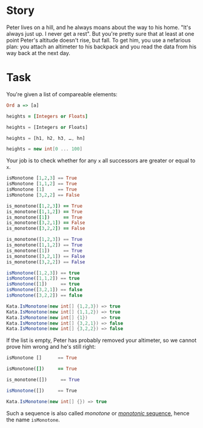 # Story
Peter lives on a hill, and he always moans about the way to his home. "It's always just up. I never get a rest". But you're pretty sure that at least at one point Peter's altitude doesn't rise, but fall. To get him, you use a nefarious plan: you attach an altimeter to his backpack and you read the data from his way back at the next day.

# Task
You're given a list of compareable elements:

```haskell
Ord a => [a]
```
```ruby
heights = [Integers or Floats]
```
```python
heights = [Integers or Floats]
```
```javascript
heights = [h1, h2, h3, …, hn]
```
```csharp
heights = new int[0 ... 100]
```

Your job is to check whether for any `x` all successors are greater or equal to `x`.

```haskell
isMonotone [1,2,3] == True
isMonotone [1,1,2] == True
isMonotone [1]     == True
isMonotone [3,2,2] == False
```
```ruby
is_monotone([1,2,3]) == True
is_monotone([1,1,2]) == True
is_monotone([1])     == True
is_monotone([3,2,1]) == False
is_monotone([3,2,2]) == False
```
```python
is_monotone([1,2,3]) == True
is_monotone([1,1,2]) == True
is_monotone([1])     == True
is_monotone([3,2,1]) == False
is_monotone([3,2,2]) == False
```
```javascript
isMonotone([1,2,3]) == true
isMonotone([1,1,2]) == true
isMonotone([1])     == true
isMonotone([3,2,1]) == false
isMonotone([3,2,2]) == false
```
```csharp
Kata.IsMonotone(new int[] {1,2,3}) => true
Kata.IsMonotone(new int[] {1,1,2}) => true
Kata.IsMonotone(new int[] {1})     => true
Kata.IsMonotone(new int[] {3,2,1}) => false
Kata.IsMonotone(new int[] {3,2,2}) => false
```
If the list is empty, Peter has probably removed your altimeter, so we cannot prove him wrong and he's still right:
```haskell
isMonotone []      == True
```
```ruby
isMonotone([])     == True
```
```python
is_monotone([])     == True
```
```javascript
isMonotone([])     == True
```
```csharp
Kata.IsMonotone(new int[] {}) => true
```
Such a sequence is also called *monotone* or [*monotonic* sequence](https://en.wikipedia.org/wiki/Monotonic_function), hence the name `isMonotone`.
